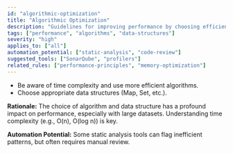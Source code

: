 ```yaml
---
id: "algorithmic-optimization"
title: "Algorithmic Optimization"
description: "Guidelines for improving performance by choosing efficient algorithms and data structures."
tags: ["performance", "algorithms", "data-structures"]
severity: "high"
applies_to: ["all"]
automation_potential: ["static-analysis", "code-review"]
suggested_tools: ["SonarQube", "profilers"]
related_rules: ["performance-principles", "memory-optimization"]
---
```


- Be aware of time complexity and use more efficient algorithms.
- Choose appropriate data structures (Map, Set, etc.).

**Rationale:** The choice of algorithm and data structure has a profound impact on performance, especially with large datasets. Understanding time complexity (e.g., O(n), O(log n)) is key.

**Automation Potential:** Some static analysis tools can flag inefficient patterns, but often requires manual review.
